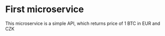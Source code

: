 # First microservice

This microservice is a simple API, which returns price of 1 BTC in EUR and CZK